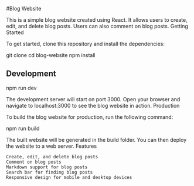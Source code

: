 #Blog Website

This is a simple blog website created using React. It allows users to create, edit, and delete blog posts. Users can also comment on blog posts.
Getting Started

To get started, clone this repository and install the dependencies:

git clone
cd blog-website
npm install

## Development

npm run dev

The development server will start on port 3000. Open your browser and navigate to localhost:3000 to see the blog website in action.
Production

To build the blog website for production, run the following command:

npm run build

The built website will be generated in the build folder. You can then deploy the website to a web server.
Features

    Create, edit, and delete blog posts
    Comment on blog posts
    Markdown support for blog posts
    Search bar for finding blog posts
    Responsive design for mobile and desktop devices
